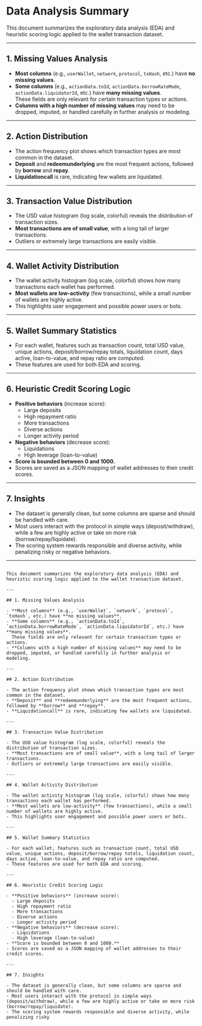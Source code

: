 # Data Analysis Summary

This document summarizes the exploratory data analysis (EDA) and heuristic scoring logic applied to the wallet transaction dataset.

---

## 1. Missing Values Analysis

- **Most columns** (e.g., `userWallet`, `network`, `protocol`, `txHash`, etc.) have **no missing values**.
- **Some columns** (e.g., `actionData.toId`, `actionData.borrowRateMode`, `actionData.liquidatorId`, etc.) have **many missing values**.  
  These fields are only relevant for certain transaction types or actions.
- **Columns with a high number of missing values** may need to be dropped, imputed, or handled carefully in further analysis or modeling.

---

## 2. Action Distribution

- The action frequency plot shows which transaction types are most common in the dataset.
- **Deposit** and **redeemunderlying** are the most frequent actions, followed by **borrow** and **repay**.
- **Liquidationcall** is rare, indicating few wallets are liquidated.

---

## 3. Transaction Value Distribution

- The USD value histogram (log scale, colorful) reveals the distribution of transaction sizes.
- **Most transactions are of small value**, with a long tail of larger transactions.
- Outliers or extremely large transactions are easily visible.

---

## 4. Wallet Activity Distribution

- The wallet activity histogram (log scale, colorful) shows how many transactions each wallet has performed.
- **Most wallets are low-activity** (few transactions), while a small number of wallets are highly active.
- This highlights user engagement and possible power users or bots.

---

## 5. Wallet Summary Statistics

- For each wallet, features such as transaction count, total USD value, unique actions, deposit/borrow/repay totals, liquidation count, days active, loan-to-value, and repay ratio are computed.
- These features are used for both EDA and scoring.

---

## 6. Heuristic Credit Scoring Logic

- **Positive behaviors** (increase score):
  - Large deposits
  - High repayment ratio
  - More transactions
  - Diverse actions
  - Longer activity period
- **Negative behaviors** (decrease score):
  - Liquidations
  - High leverage (loan-to-value)
- **Score is bounded between 0 and 1000.**
- Scores are saved as a JSON mapping of wallet addresses to their credit scores.

---

## 7. Insights

- The dataset is generally clean, but some columns are sparse and should be handled with care.
- Most users interact with the protocol in simple ways (deposit/withdraw), while a few are highly active or take on more risk (borrow/repay/liquidate).
- The scoring system rewards responsible and diverse activity, while penalizing risky or negative behaviors.

---
```# Data Analysis Summary

This document summarizes the exploratory data analysis (EDA) and heuristic scoring logic applied to the wallet transaction dataset.

---

## 1. Missing Values Analysis

- **Most columns** (e.g., `userWallet`, `network`, `protocol`, `txHash`, etc.) have **no missing values**.
- **Some columns** (e.g., `actionData.toId`, `actionData.borrowRateMode`, `actionData.liquidatorId`, etc.) have **many missing values**.  
  These fields are only relevant for certain transaction types or actions.
- **Columns with a high number of missing values** may need to be dropped, imputed, or handled carefully in further analysis or modeling.

---

## 2. Action Distribution

- The action frequency plot shows which transaction types are most common in the dataset.
- **Deposit** and **redeemunderlying** are the most frequent actions, followed by **borrow** and **repay**.
- **Liquidationcall** is rare, indicating few wallets are liquidated.

---

## 3. Transaction Value Distribution

- The USD value histogram (log scale, colorful) reveals the distribution of transaction sizes.
- **Most transactions are of small value**, with a long tail of larger transactions.
- Outliers or extremely large transactions are easily visible.

---

## 4. Wallet Activity Distribution

- The wallet activity histogram (log scale, colorful) shows how many transactions each wallet has performed.
- **Most wallets are low-activity** (few transactions), while a small number of wallets are highly active.
- This highlights user engagement and possible power users or bots.

---

## 5. Wallet Summary Statistics

- For each wallet, features such as transaction count, total USD value, unique actions, deposit/borrow/repay totals, liquidation count, days active, loan-to-value, and repay ratio are computed.
- These features are used for both EDA and scoring.

---

## 6. Heuristic Credit Scoring Logic

- **Positive behaviors** (increase score):
  - Large deposits
  - High repayment ratio
  - More transactions
  - Diverse actions
  - Longer activity period
- **Negative behaviors** (decrease score):
  - Liquidations
  - High leverage (loan-to-value)
- **Score is bounded between 0 and 1000.**
- Scores are saved as a JSON mapping of wallet addresses to their credit scores.

---

## 7. Insights

- The dataset is generally clean, but some columns are sparse and should be handled with care.
- Most users interact with the protocol in simple ways (deposit/withdraw), while a few are highly active or take on more risk (borrow/repay/liquidate).
- The scoring system rewards responsible and diverse activity, while penalizing risky